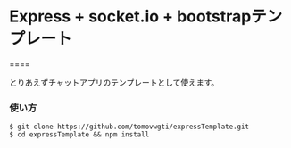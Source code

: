 # Express + socket.io + bootstrapテンプレート
====

とりあえずチャットアプリのテンプレートとして使えます。

### 使い方
	$ git clone https://github.com/tomovwgti/expressTemplate.git
	$ cd expressTemplate && npm install